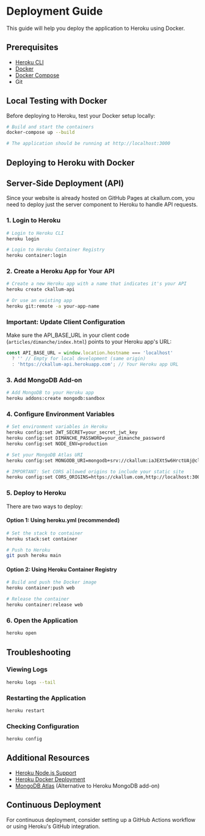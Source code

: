 # Deployment Guide

This guide will help you deploy the application to Heroku using Docker.

## Prerequisites

- [Heroku CLI](https://devcenter.heroku.com/articles/heroku-cli)
- [Docker](https://docs.docker.com/get-docker/)
- [Docker Compose](https://docs.docker.com/compose/install/)
- Git

## Local Testing with Docker

Before deploying to Heroku, test your Docker setup locally:

```bash
# Build and start the containers
docker-compose up --build

# The application should be running at http://localhost:3000
```

## Deploying to Heroku with Docker

## Server-Side Deployment (API)

Since your website is already hosted on GitHub Pages at ckallum.com, you need to deploy just the server component to Heroku to handle API requests.

### 1. Login to Heroku

```bash
# Login to Heroku CLI
heroku login

# Login to Heroku Container Registry
heroku container:login
```

### 2. Create a Heroku App for Your API

```bash
# Create a new Heroku app with a name that indicates it's your API
heroku create ckallum-api

# Or use an existing app
heroku git:remote -a your-app-name
```

### Important: Update Client Configuration

Make sure the API_BASE_URL in your client code (`articles/dimanche/index.html`) points to your Heroku app's URL:

```javascript
const API_BASE_URL = window.location.hostname === 'localhost' 
  ? '' // Empty for local development (same origin)
  : 'https://ckallum-api.herokuapp.com'; // Your Heroku app URL
```

### 3. Add MongoDB Add-on

```bash
# Add MongoDB to your Heroku app
heroku addons:create mongodb:sandbox
```

### 4. Configure Environment Variables

```bash
# Set environment variables in Heroku
heroku config:set JWT_SECRET=your_secret_jwt_key
heroku config:set DIMANCHE_PASSWORD=your_dimanche_password
heroku config:set NODE_ENV=production

# Set your MongoDB Atlas URI
heroku config:set MONGODB_URI=mongodb+srv://ckallum:iaJEXt5w6HrctUAj@cluster0.3vw3p.mongodb.net/ckallum-website?retryWrites=true&w=majority&appName=Cluster0

# IMPORTANT: Set CORS allowed origins to include your static site
heroku config:set CORS_ORIGINS=https://ckallum.com,http://localhost:3000
```

### 5. Deploy to Heroku

There are two ways to deploy:

#### Option 1: Using heroku.yml (recommended)

```bash
# Set the stack to container
heroku stack:set container

# Push to Heroku
git push heroku main
```

#### Option 2: Using Heroku Container Registry

```bash
# Build and push the Docker image
heroku container:push web

# Release the container
heroku container:release web
```

### 6. Open the Application

```bash
heroku open
```

## Troubleshooting

### Viewing Logs

```bash
heroku logs --tail
```

### Restarting the Application

```bash
heroku restart
```

### Checking Configuration

```bash
heroku config
```

## Additional Resources

- [Heroku Node.js Support](https://devcenter.heroku.com/articles/nodejs-support)
- [Heroku Docker Deployment](https://devcenter.heroku.com/articles/container-registry-and-runtime)
- [MongoDB Atlas](https://www.mongodb.com/cloud/atlas) (Alternative to Heroku MongoDB add-on)

## Continuous Deployment

For continuous deployment, consider setting up a GitHub Actions workflow or using Heroku's GitHub integration.